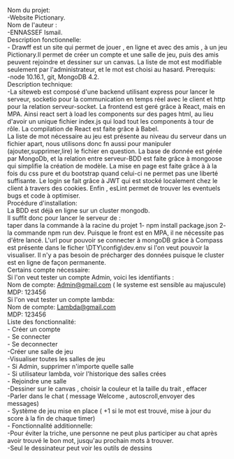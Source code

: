 Nom du projet: <br />
    -Website Pictionary.<br />
Nom de l'auteur : <br />
    -ENNASSEF Ismail.<br />
Description fonctionnelle: <br />
    - Drawff est un site qui permet de jouer , en ligne et avec des amis , à un jeu Pictionary.Il permet de créer un compte et une salle de jeu, puis des amis peuvent rejoindre et dessiner sur un canvas. La liste de mot est modifiable seulement par l'administrateur, et le mot est choisi au hasard.
Prerequis: <br />
    -node 10.16.1, git, MongoDB 4.2.<br />
Description technique: <br />
    -La siteweb est composé d'une backend utilisant express pour lancer le serveur, socketio pour la communication en temps réel avec le client et http pour la relation serveur-socket. La frontend est geré grâce à React, mais en MPA. Ainsi react sert à load les components sur des pages html, au lieu d'avoir un unique fichier index.js qui load tout les components à tour de rôle. La compilation de React est faite grâce à Babel.<br />
    La liste de mot nécessaire au jeu est présente au niveau du serveur dans un fichier apart, nous utilisons donc fn aussi pour manipuler (ajouter,supprimer,lire) le fichier en question.
    La base de donnée est gérée par MongoDb, et la relation entre serveur-BDD est faite grâce à mongoose qui simplifie la création de modèle. La mise en page est faite grâce à à la fois du css pure et du bootstrap quand celui-ci ne permet pas une liberté suffisante. Le login se fait grâce à JWT qui est stocké localement chez le client à travers des cookies. Enfin , esLint permet de trouver les eventuels bugs et code à optimiser.<br />
Procédure d'installation:<br />
    La BDD est déjà en ligne sur un cluster mongodb. <br /> Il suffit donc pour lancer le serveur de :<br />taper dans la commande à la racine du projet 1- npm install package.json 2- la commande npm run dev. Puisque le front est en MPA, il ne nécessite pas d'être lancé. L'url pour pouvoir se connecter à mongoDB grâce à Compass est présente dans le ficher \DTY\config\dev.env  si l'on veut pouvoir la visualiser. Il n'y a pas besoin de précharger des données puisque le  cluster est en ligne de façon permanente. <br />
Certains compte nécessaire:<br />
    Si l'on veut tester un compte Admin, voici les identifiants : <br />
        Nom de compte: Admin@gmail.com  ( le systeme est sensible au majuscule)<br />
        MDP: 123456<br />
    Si l'on veut tester un compte lambda: <br />
        Nom de compte: Lambda@gmail.com <br />
        MDP: 123456 <br />
Liste des fonctionnalité: <br />
    - Créer un compte <br />
    - Se connecter <br /> 
    - Se deconnecter <br /> 
    -Créer une salle de jeu <br />
    -Visualiser toutes les salles de jeu <br />
    - Si Admin, supprimer n'importe quelle salle <br />
    - Si utilisateur lambda, voir l'historique des salles crées <br />
    - Rejoindre une salle <br />
    -Dessiner sur le canvas , choisir la couleur et la taille du trait , effacer <br />
    -Parler dans le chat ( message Welcome , autoscroll,envoyer des messages) <br /> 
    - Système de jeu mise en place ( +1 si le mot est trouvé, mise à jour du score à la fin de chaque timer) <br />
    - Fonctionnalité additionnelle: <br />
        -Pour éviter la triche, une personne ne peut plus  participer au chat après avoir trouvé le bon mot, jusqu'au prochain mots à trouver. <br />
        -Seul le dessinateur peut voir les outils de dessins <br />
